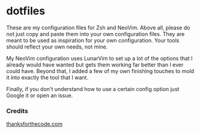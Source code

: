 # dotfiles
These are my configuration files for Zsh and NeoVim. Above all, please do not just copy and paste them into your own configuration files. They are meant to be used as inspiration for your own configuration. Your tools should reflect your own needs, not mine.

My NeoVim configuration uses LunarVim to set up a lot of the options that I already would have wanted but gets them working far better than I ever could have. Beyond that, I added a few of my own finishing touches to mold it into exactly the tool that I want.

Finally, if you don't understand how to use a certain config option just Google it or open an issue.

### Credits

[thanksforthecode.com](https:thanksforthecode.com)

